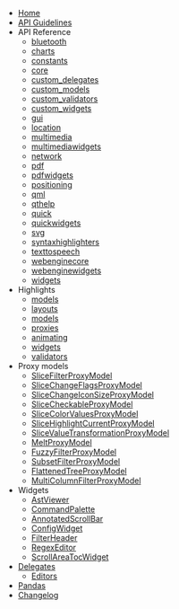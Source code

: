 * [Home](index.md)
* [API Guidelines](api_guidelines.md)
* API Reference
    * [bluetooth](api/bluetooth.md)
    * [charts](api/charts.md)
    * [constants](api/constants.md)
    * [core](api/core.md)
    * [custom_delegates](api/custom_delegates.md)
    * [custom_models](api/custom_models.md)
    * [custom_validators](api/custom_validators.md)
    * [custom_widgets](api/custom_widgets.md)
    * [gui](api/gui.md)
    * [location](api/location.md)
    * [multimedia](api/multimedia.md)
    * [multimediawidgets](api/multimediawidgets.md)
    * [network](api/network.md)
    * [pdf](api/pdf.md)
    * [pdfwidgets](api/pdfwidgets.md)
    * [positioning](api/positioning.md)
    * [qml](api/qml.md)
    * [qthelp](api/qthelp.md)
    * [quick](api/quick.md)
    * [quickwidgets](api/quickwidgets.md)
    * [svg](api/svg.md)
    * [syntaxhighlighters](api/syntaxhighlighters.md)
    * [texttospeech](api/texttospeech.md)
    * [webenginecore](api/webenginecore.md)
    * [webenginewidgets](api/webenginewidgets.md)
    * [widgets](api/widgets.md)
* Highlights
    * [models](features/models.md)
    * [layouts](features/layouts.md)
    * [models](features/models.md)
    * [proxies](features/proxies.md)
    * [animating](features/animating.md)
    * [widgets](features/widgets.md)
    * [validators](features/validators.md)
* Proxy models
    * [SliceFilterProxyModel](features/proxymodels/slicefilterproxymodel.md)
    * [SliceChangeFlagsProxyModel](features/proxymodels/slicechangeflagsproxymodel.md)
    * [SliceChangeIconSizeProxyModel](features/proxymodels/slicechangeiconsizeproxymodel.md)
    * [SliceCheckableProxyModel](features/proxymodels/slicecheckableproxymodel.md)
    * [SliceColorValuesProxyModel](features/proxymodels/slicecolorvaluesproxymodel.md)
    * [SliceHighlightCurrentProxyModel](features/proxymodels/slicehighlightcurrentproxymodel.md)
    * [SliceValueTransformationProxyModel](features/proxymodels/slicevaluetransformationproxymodel.md)
    * [MeltProxyModel](features/proxymodels/meltproxymodel.md)
    * [FuzzyFilterProxyModel](features/proxymodels/fuzzyfilterproxymodel.md)
    * [SubsetFilterProxyModel](features/proxymodels/subsetfilterproxymodel.md)
    * [FlattenedTreeProxyModel](features/proxymodels/flattenedtreeproxymodel.md)
    * [MultiColumnFilterProxyModel](features/proxymodels/multicolumnfilterproxymodel.md)
* Widgets
    * [AstViewer](features/widgets/astviewer.md)
    * [CommandPalette](features/widgets/commandpalette.md)
    * [AnnotatedScrollBar](features/widgets/annotatedscrollbar.md)
    * [ConfigWidget](features/widgets/configwidget.md)
    * [FilterHeader](features/widgets/filterheader.md)
    * [RegexEditor](features/widgets/regexeditor.md)
    * [ScrollAreaTocWidget](features/widgets/scrollareatocwidget.md)
* [Delegates](features/delegates.md)
    * [Editors](features/widgets/editors.md)
* [Pandas](features/pandas.md)
* [Changelog](changelog.md)
<!--
        # - scintilla: api/scintilla.md
        # - scxml: api/scxml.md
        # - utils: api/utils.md
 -->
